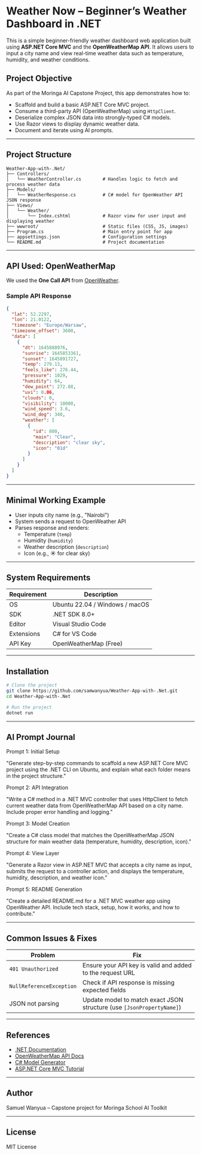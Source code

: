 #  Weather Now – Beginner’s Weather Dashboard in .NET

This is a simple beginner-friendly weather dashboard web application built using **ASP.NET Core MVC** and the **OpenWeatherMap API**. It allows users to input a city name and view real-time weather data such as temperature, humidity, and weather conditions.

##  Project Objective

As part of the Moringa AI Capstone Project, this app demonstrates how to:
- Scaffold and build a basic ASP.NET Core MVC project.
- Consume a third-party API (OpenWeatherMap) using `HttpClient`.
- Deserialize complex JSON data into strongly-typed C# models.
- Use Razor views to display dynamic weather data.
- Document and iterate using AI prompts.

---

##  Project Structure

```
Weather-App-with-.Net/
├── Controllers/
│   └── WeatherController.cs        # Handles logic to fetch and process weather data
├── Models/
│   └── WeatherResponse.cs          # C# model for OpenWeather API JSON response
├── Views/
│   └── Weather/
│       └── Index.cshtml            # Razor view for user input and displaying weather
├── wwwroot/                        # Static files (CSS, JS, images)
├── Program.cs                      # Main entry point for app
├── appsettings.json                # Configuration settings
└── README.md                       # Project documentation
```

---

##  API Used: OpenWeatherMap

We used the **One Call API** from [OpenWeather](https://openweathermap.org/api/one-call-api).

###  Sample API Response

```json
{
  "lat": 52.2297,
  "lon": 21.0122,
  "timezone": "Europe/Warsaw",
  "timezone_offset": 3600,
  "data": [
    {
      "dt": 1645888976,
      "sunrise": 1645853361,
      "sunset": 1645891727,
      "temp": 279.13,
      "feels_like": 276.44,
      "pressure": 1029,
      "humidity": 64,
      "dew_point": 272.88,
      "uvi": 0.06,
      "clouds": 0,
      "visibility": 10000,
      "wind_speed": 3.6,
      "wind_deg": 340,
      "weather": [
        {
          "id": 800,
          "main": "Clear",
          "description": "clear sky",
          "icon": "01d"
        }
      ]
    }
  ]
}
```

---

##  Minimal Working Example

- User inputs city name (e.g., "Nairobi")
- System sends a request to OpenWeather API
- Parses response and renders:
  - Temperature (`temp`)
  - Humidity (`humidity`)
  - Weather description (`description`)
  - Icon (e.g., ☀️ for clear sky)

---

##  System Requirements

| Requirement      | Description                    |
|------------------|--------------------------------|
| OS               | Ubuntu 22.04 / Windows / macOS |
| SDK              | .NET SDK 8.0+                  |
| Editor           | Visual Studio Code             |
| Extensions       | C# for VS Code                 |
| API Key          | OpenWeatherMap (Free)          |

---

##  Installation

```bash
# Clone the project
git clone https://github.com/samwanyua/Weather-App-with-.Net.git
cd Weather-App-with-.Net

# Run the project
dotnet run
```

---

##  AI Prompt Journal

Prompt 1: Initial Setup

"Generate step-by-step commands to scaffold a new ASP.NET Core MVC project using the .NET CLI on Ubuntu, and explain what each folder means in the project structure."

Prompt 2: API Integration

"Write a C# method in a .NET MVC controller that uses HttpClient to fetch current weather data from OpenWeatherMap API based on a city name. Include proper error handling and logging."

Prompt 3: Model Creation

"Create a C# class model that matches the OpenWeatherMap JSON structure for main weather data (temperature, humidity, description, icon)."

Prompt 4: View Layer

"Generate a Razor view in ASP.NET MVC that accepts a city name as input, submits the request to a controller action, and displays the temperature, humidity, description, and weather icon."

Prompt 5: README Generation

"Create a detailed README.md for a .NET MVC weather app using OpenWeather API. Include tech stack, setup, how it works, and how to contribute."

---

##  Common Issues & Fixes

| Problem | Fix |
|--------|-----|
| `401 Unauthorized` | Ensure your API key is valid and added to the request URL |
| `NullReferenceException` | Check if API response is missing expected fields |
| JSON not parsing | Update model to match exact JSON structure (use `[JsonPropertyName]`) |

---

##  References

- [.NET Documentation](https://learn.microsoft.com/en-us/dotnet/)
- [OpenWeatherMap API Docs](https://openweathermap.org/api)
- [C# Model Generator](https://json2csharp.com)
- [ASP.NET Core MVC Tutorial](https://learn.microsoft.com/en-us/aspnet/core/mvc/overview)

---

##  Author

Samuel Wanyua – Capstone project for Moringa School AI Toolkit

---

##  License

MIT License
